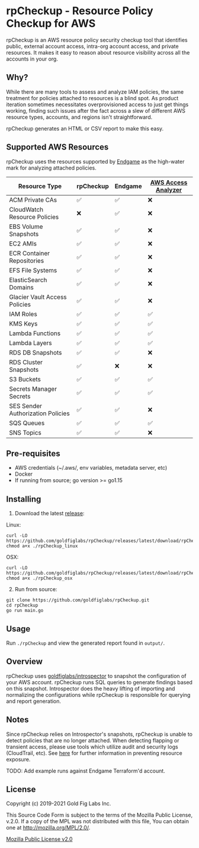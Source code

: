 # rpCheckup - Resource Policy Checkup for AWS

rpCheckup is an AWS resource policy security checkup tool that identifies public, external account access, intra-org account access, and private resources. It makes it easy to reason about resource visibility across all the accounts in your org.

## Why?

While there are many tools to assess and analyze IAM policies, the same treatment for policies attached to resources is a blind spot. As product iteration sometimes necessitates overprovisioned access to just get things working, finding such issues after the fact across a slew of different AWS resource types, accounts, and regions isn't straightforward.

rpCheckup generates an HTML or CSV report to make this easy.

## Supported AWS Resources

rpCheckup uses the resources supported by [Endgame](https://endgame.readthedocs.io/en/latest/) as the high-water mark for analyzing attached policies.

| Resource Type                                  | rpCheckup | Endgame | [AWS Access Analyzer][1] |
|------------------------------------------------|--------|---------|----------------------------------|
| ACM Private CAs                | ✅   | ✅     | ❌                               |
| CloudWatch Resource Policies      | ❌   | ✅     |  ❌                              |
| EBS Volume Snapshots               | ✅   | ✅     | ❌                               |
| EC2 AMIs                          | ✅   | ✅     | ❌                               |
| ECR Container Repositories         | ✅   | ✅     | ❌                               |
| EFS File Systems                   | ✅   | ✅     | ❌                               |
| ElasticSearch Domains               | ✅   | ✅     | ❌                               |
| Glacier Vault Access Policies  | ✅   | ✅     | ❌                               |
| IAM Roles                    | ✅   | ✅     | ✅                               |
| KMS Keys                           | ✅   | ✅     | ✅                               |
| Lambda Functions                                        | ✅   | ✅     | ✅                               |
| Lambda Layers            | ✅   | ✅     | ✅                               |
| RDS DB Snapshots            | ✅   | ✅     | ❌                               |
| RDS Cluster Snapshots            | ✅   | ❌     |  ❌                              |
| S3 Buckets                          | ✅   | ✅     | ✅                               |
| Secrets Manager Secrets | ✅   | ✅     | ✅                               |
| SES Sender Authorization Policies  | ✅   | ✅     | ❌                               |
| SQS Queues                         | ✅   | ✅     | ✅                               |
| SNS Topics                         | ✅   | ✅     | ❌                               |

## Pre-requisites

* AWS credentials (~/.aws/, env variables, metadata server, etc)
* Docker
* If running from source; go version >= go1.15

## Installing

1. Download the latest [release](https://github.com/goldfiglabs/rpCheckup/releases):

  Linux:

    curl -LO https://github.com/goldfiglabs/rpCheckup/releases/latest/download/rpCheckup_linux
    chmod a+x ./rpCheckup_linux

  OSX:

    curl -LO https://github.com/goldfiglabs/rpCheckup/releases/latest/download/rpCheckup_osx
    chmod a+x ./rpCheckup_osx

2. Run from source:
```
git clone https://github.com/goldfiglabs/rpCheckup.git
cd rpCheckup
go run main.go
```


## Usage

Run `./rpCheckup` and view the generated report found in `output/`.

## Overview
rpCheckup uses [goldfiglabs/introspector](https://github.com/goldfiglabs/introspector) to snapshot the configuration of your AWS account. rpCheckup runs SQL queries to generate findings based on this snapshot. Introspector does the heavy lifting of importing and normalizing the configurations while rpCheckup is responsible for querying and report generation.

## Notes
Since rpCheckup relies on Introspector's snapshots, rpCheckup is unable to detect policies that are no longer attached. When detecting flapping or transient access, please use tools which utilize audit and security logs (CloudTrail, etc). See [here][2] for further information in preventing resource exposure.

TODO: Add example runs against Endgame Terraform'd account.

## License

Copyright (c) 2019-2021 Gold Fig Labs Inc.

This Source Code Form is subject to the terms of the Mozilla Public License, v.2.0. If a copy of the MPL was not distributed with this file, You can obtain one at http://mozilla.org/MPL/2.0/.

[Mozilla Public License v2.0](./LICENSE)

[1]: https://docs.aws.amazon.com/IAM/latest/UserGuide/access-analyzer-resources.html
[2]: https://endgame.readthedocs.io/en/latest/prevention/#inventory-which-iam-principals-are-capable-of-resource-exposure
